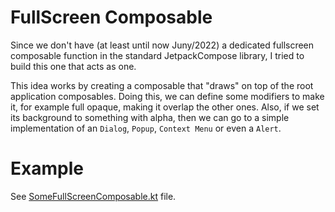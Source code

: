 # FullScreen Composable

Since we don't have (at least until now Juny/2022) a dedicated fullscreen composable function in the standard
JetpackCompose library, I tried to build this one that acts as one.

This idea works by creating a composable that "draws" on top of the root application composables. Doing this, we can
define some modifiers to make it, for example full opaque, making it overlap the other ones. Also, if we set its
background to something with alpha, then we can go to a simple implementation of an `Dialog`, `Popup`, `Context Menu` or
even a `Alert`.

# Example

See [SomeFullScreenComposable.kt](src/main/kotlin/lucasalfare/fullscreencomposable/SomeFullScreenComposable.kt) file.